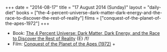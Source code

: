 +++
date = "2014-08-17"
title = "17 August 2014 (Sunday)"
layout = "daily-diet"
books = ["the-4-percent-universe-dark-matter-dark-energy-and-the-race-to-discover-the-rest-of-reality"]
films = ["conquest-of-the-planet-of-the-apes-1972"]
+++


* Book: [The 4 Percent Universe: Dark Matter, Dark Energy, and the Race to Discover the Rest of Reality](/books/the-4-percent-universe-dark-matter-dark-energy-and-the-race-to-discover-the-rest-of-reality) {E} /f/
* Film: [Conquest of the Planet of the Apes (1972)](/films/conquest-of-the-planet-of-the-apes-1972) +
